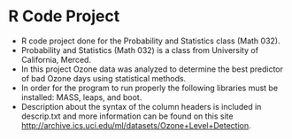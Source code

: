 R Code Project
==============

+ R code project done for the Probability and Statistics class (Math 032).
+ Probability and Statistics (Math 032) is a class from University of California, Merced.
+ In this project Ozone data was analyzed to determine the best predictor of bad Ozone days using statistical methods.
+ In order for the program to run properly the following libraries must be installed: MASS, leaps, and boot.
+ Description about the syntax of the column headers is included in descrip.txt and more information can be found on this site http://archive.ics.uci.edu/ml/datasets/Ozone+Level+Detection.

